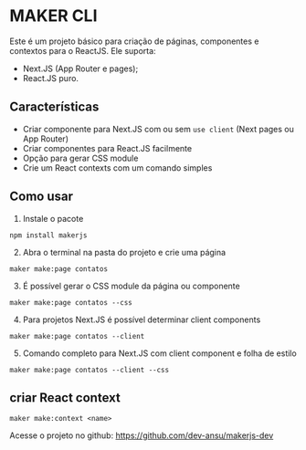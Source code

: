 # MAKER CLI

Este é um projeto básico para criação de páginas, componentes e contextos para o ReactJS. Ele suporta:

- Next.JS (App Router e pages);
- React.JS puro.

## Características
- Criar componente para Next.JS com ou sem `use client` (Next pages ou App Router)
- Criar componentes para React.JS facilmente
- Opção para gerar CSS module
- Crie um React contexts com um comando simples

## Como usar

1. Instale o pacote
```
npm install makerjs
```

2. Abra o terminal na pasta do projeto e crie uma página
```
maker make:page contatos 
```

3. É possível gerar o CSS module da página ou componente
```
maker make:page contatos --css
```

4. Para projetos Next.JS é possível determinar client components
```
maker make:page contatos --client
```

5. Comando completo para Next.JS com client component e folha de estilo
```
maker make:page contatos --client --css
```

## criar React context
```
maker make:context <name>
```

Acesse o projeto no github: https://github.com/dev-ansu/makerjs-dev